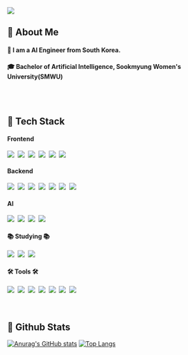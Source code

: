 <!--타이틀 부분-->
<img src="https://capsule-render.vercel.app/api?type=blur&color=gradient&height=300&section=header&text=Hello!+I'm+Sooin+Jung&fontSize=90" />

## 👀 About Me
#### :raising_hand: I am a AI Engineer from South Korea.<br/>
#### :mortar_board: Bachelor of Artificial Intelligence, Sookmyung Women's University(SMWU)
<br/>
<br/>


<!--내용 부분-->
## 🧱 Tech Stack
<h4> Frontend </h4>
<div>
  <img src="https://img.shields.io/badge/react-20232a.svg?style=for-the-badge&logo=react&logoColor=61DAFB" />&nbsp
  <img src="https://img.shields.io/badge/javascript-F7DF1E.svg?style=for-the-badge&logo=javascript&logoColor=20232a" />&nbsp
  <img src="https://img.shields.io/badge/html5-E34F26.svg?style=for-the-badge&logo=html5&logoColor=white" />&nbsp
  <img src="https://img.shields.io/badge/styled--components-DB7093?style=for-the-badge&logo=styled-components&logoColor=ffd35b" />&nbsp
  <img src="https://img.shields.io/badge/tailwindcss-1daabb.svg?style=for-the-badge&logo=tailwind-css&logoColor=white" />&nbsp
  <img src="https://img.shields.io/badge/css3-1572B6.svg?style=for-the-badge&logo=css3&logoColor=white" />&nbsp
</div>
<h4> Backend </h4>
<div>
  <img src="https://img.shields.io/badge/python-3670A0?style=for-the-badge&logo=python&logoColor=ffdd54" />&nbsp
  <img src="https://img.shields.io/badge/pandas-150458.svg?style=for-the-badge&logo=pandas&logoColor=white" />&nbsp
  <img src="https://img.shields.io/badge/numpy-4d77cf.svg?style=for-the-badge&logo=numpy&logoColor=white" />&nbsp
  <img src="https://img.shields.io/badge/Matplotlib-11557c.svg?style=for-the-badge&logo=Matplotlib&logoColor=white" />&nbsp
  <img src="https://img.shields.io/badge/Fastapi-009688.svg?style=for-the-badge&logo=Fastapi&logoColor=white" />&nbsp
  <img src="https://img.shields.io/badge/mysql-4479A1.svg?style=for-the-badge&logo=mysql&logoColor=white" />&nbsp
  <img src="https://img.shields.io/badge/Docker-2496ED?style=for-the-badge&logo=Docker&logoColor=white"/>&nbsp
</div>
<h4> AI </h4>
<div>
  <img src="https://img.shields.io/badge/tensorflow-FF6F00.svg?style=for-the-badge&logo=tensorflow&logoColor=white" />&nbsp
  <img src="https://img.shields.io/badge/streamlit-FF4B4B.svg?style=for-the-badge&logo=streamlit&logoColor=white" />&nbsp
  <img src="https://img.shields.io/badge/huggingface-FFD21E.svg?style=for-the-badge&logo=huggingface&logoColor=white" />&nbsp
  <img src="https://img.shields.io/badge/pytorch-EE4C2C.svg?style=for-the-badge&logo=pytorch&logoColor=white" />&nbsp
</div>

<h4>📚 Studying 📚</h4>
<div>
  <img src="https://img.shields.io/badge/typescript-007ACC.svg?style=for-the-badge&logo=typescript&logoColor=white" />&nbsp
  <img src="https://img.shields.io/badge/React%20Query-FF4154?style=for-the-badge&logo=react%20query&logoColor=white" />&nbsp
  <img src="https://img.shields.io/badge/Recoil-3578E5?style=for-the-badge&logo=recoil&logoColor=white" />&nbsp
</div>

<h4>🛠 Tools 🛠</h4>
<div>
  <img src="https://img.shields.io/badge/git-F05033.svg?style=for-the-badge&logo=git&logoColor=white" />&nbsp
  <img src="https://img.shields.io/badge/github-181717.svg?style=for-the-badge&logo=github&logoColor=white" />&nbsp
  <img src="https://img.shields.io/badge/Notion-F3F3F3.svg?style=for-the-badge&logo=notion&logoColor=black" />&nbsp
  <img src="https://img.shields.io/badge/adobe%20photoshop-08253c.svg?style=for-the-badge&logo=adobe%20photoshop&logoColor=37abff" />&nbsp
  <img src="https://img.shields.io/badge/figma-F24E1E.svg?style=for-the-badge&logo=figma&logoColor=white" />&nbsp
  <img src="https://img.shields.io/badge/VSCode-2C2C32.svg?style=for-the-badge&logo=visual-studio-code&logoColor=22ABF3" />&nbsp
  <img src="https://img.shields.io/badge/jupyter-2C2C32.svg?style=for-the-badge&logo=jupyter&logoColor=F37726" />&nbsp
</div>

<br/>
<br/>
 
## 🤔 Github Stats
[![Anurag's GitHub stats](https://github-readme-stats.vercel.app/api?username=SooinJung)](https://github.com/anuraghazra/github-readme-stats)
[![Top Langs](https://github-readme-stats.vercel.app/api/top-langs/?username=SooinJung)](https://github.com/anuraghazra/github-readme-stats)
